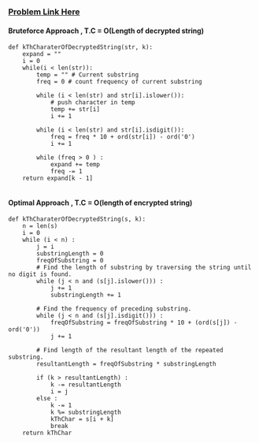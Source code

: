 ### [Problem Link Here](https://www.codingninjas.com/codestudio/guided-paths/data-structures-algorithms/content/118626/offering/1382160)

#### Bruteforce Approach , T.C = O(Length of decrypted string)
```
def kThCharaterOfDecryptedString(str, k):
    expand = ""
    i = 0
    while(i < len(str)):
        temp = "" # Current substring
        freq = 0 # count frequency of current substring

        while (i < len(str) and str[i].islower()):
            # push character in temp
            temp += str[i]
            i += 1

        while (i < len(str) and str[i].isdigit()):
            freq = freq * 10 + ord(str[i]) - ord('0')
            i += 1

        while (freq > 0 ) :
            expand += temp
            freq -= 1
    return expand[k - 1]
    
```

#### Optimal Approach , T.C = O(length of encrypted string)

```
def kThCharaterOfDecryptedString(s, k):
    n = len(s)
    i = 0
    while (i < n) :
        j = i
        substringLength = 0
        freqOfSubstring = 0
        # Find the length of substring by traversing the string until no digit is found.
        while (j < n and (s[j].islower())) :
            j += 1
            substringLength += 1

        # Find the frequency of preceding substring.
        while (j < n and (s[j].isdigit())) :
            freqOfSubstring = freqOfSubstring * 10 + (ord(s[j]) - ord('0'))
            j += 1

        # Find length of the resultant length of the repeated substring.
        resultantLength = freqOfSubstring * substringLength

        if (k > resultantLength) :
            k -= resultantLength
            i = j
        else :
            k -= 1
            k %= substringLength
            kThChar = s[i + k]
            break
    return kThChar
```
